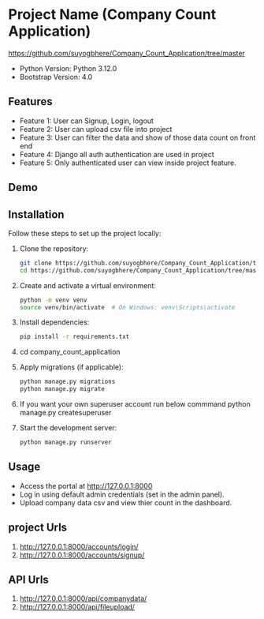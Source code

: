 # Project Name  (Company Count Application)

https://github.com/suyogbhere/Company_Count_Application/tree/master

- Python Version: Python 3.12.0
- Bootstrap Version: 4.0

## Features

- Feature 1: User can Signup, Login, logout
- Feature 2: User can upload csv file into project
- Feature 3: User can filter the data and show of those data count on front end
- Feature 4: Django all auth authentication are used in project
- Feature 5: Only authenticated user can view inside project feature.

## Demo


## Installation

Follow these steps to set up the project locally:

1. Clone the repository:
    ```bash
    git clone https://github.com/suyogbhere/Company_Count_Application/tree/master
    cd https://github.com/suyogbhere/Company_Count_Application/tree/master
    ```
2. Create and activate a virtual environment:
    ```bash
    python -m venv venv
    source venv/bin/activate  # On Windows: venv\Scripts\activate
    ```
3. Install dependencies:
    ```bash
    pip install -r requirements.txt
    ```
4. cd company_count_application

5. Apply migrations (if applicable):
    ```bash
    python manage.py migrations
    python manage.py migrate
    ```
6. If you want your own superuser account run below commmand
    python manage.py createsuperuser

6. Start the development server:
    ```bash
    python manage.py runserver
    
## Usage

- Access the portal at http://127.0.0.1:8000
- Log in using default admin credentials (set in the admin panel).
- Upload company data csv and view thier count in the dashboard.


## project Urls

1. http://127.0.0.1:8000/accounts/login/
2. http://127.0.0.1:8000/accounts/signup/

## API Urls
1. http://127.0.0.1:8000/api/companydata/
2. http://127.0.0.1:8000/api/fileupload/